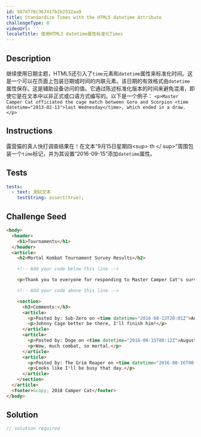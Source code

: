 ```yaml
---
id: 587d778c367417b2b2512aa9
title: Standardize Times with the HTML5 datetime Attribute
challengeType: 0
videoUrl: ''
localeTitle: 使用HTML5 datetime属性标准化Times
---
```


## Description
<section id="description">继续使用日期主题，HTML5还引入了<code>time</code>元素和<code>datetime</code>属性来标准化时间。这是一个可以在页面上包装日期或时间的内联元素。该日期的有效格式由<code>datetime</code>属性保存。这是辅助设备访问的值。它通过陈述标准化版本的时间来避免混淆，即使它是在文本中以非正式或口语方式编写的。以下是一个例子： <code>&lt;p&gt;Master Camper Cat officiated the cage match between Goro and Scorpion &lt;time datetime=&quot;2013-02-13&quot;&gt;last Wednesday&lt;/time&gt;, which ended in a draw.&lt;/p&gt;</code> </section>

## Instructions
<section id="instructions">露营猫的真人快打调查结果在！在文本“9月15日星期四&lt;sup&gt; th &lt;/ sup&gt;”周围包装一个<code>time</code>标记，并为其设置“2016-09-15”添加<code>datetime</code>属性。 </section>

## Tests
<section id='tests'>

```yml
tests:
  - text: 測試文本
    testString: assert(true);

```

</section>

## Challenge Seed
<section id='challengeSeed'>

<div id='html-seed'>

```html
<body>
  <header>
    <h1>Tournaments</h1>
  </header>
  <article>
    <h2>Mortal Kombat Tournament Survey Results</h2>

    <!-- Add your code below this line -->

    <p>Thank you to everyone for responding to Master Camper Cat's survey. The best day to host the vaunted Mortal Kombat tournament is Thursday, September 15<sup>th</sup>. May the best ninja win!</p>

    <!-- Add your code above this line -->

    <section>
      <h3>Comments:</h3>
      <article>
        <p>Posted by: Sub-Zero on <time datetime="2016-08-13T20:01Z">August 13<sup>th</sup></time></p>
        <p>Johnny Cage better be there, I'll finish him!</p>
      </article>
      <article>
        <p>Posted by: Doge on <time datetime="2016-08-15T08:12Z">August 15<sup>th</sup></time></p>
        <p>Wow, much combat, so mortal.</p>
      </article>
      <article>
        <p>Posted by: The Grim Reaper on <time datetime="2016-08-16T00:00Z">August 16<sup>th</sup></time></p>
        <p>Looks like I'll be busy that day.</p>
      </article>
    </section>
  </article>
  <footer>&copy; 2018 Camper Cat</footer>
</body>

```

</div>



</section>

## Solution
<section id='solution'>

```js
// solution required
```
</section>
